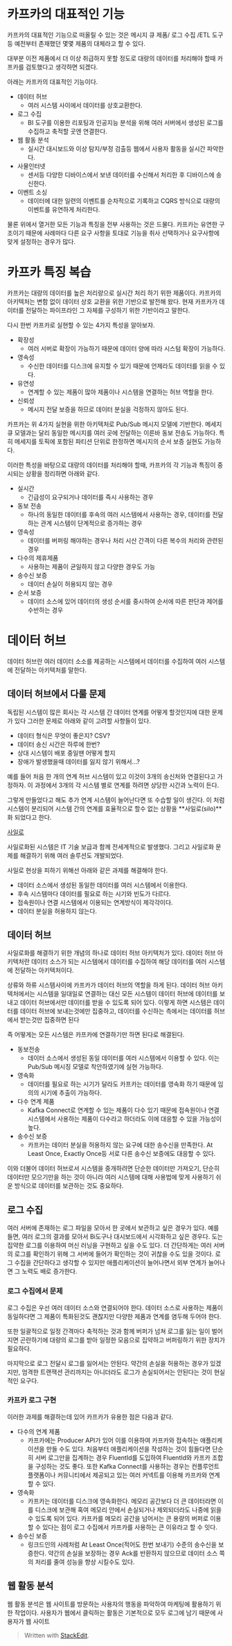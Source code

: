 # 카프카의 대표적인 기능

카프카의 대표적인 기능으로 떠올릴 수 있는 것은 메시지 큐 제품/ 로그 수집 /ETL 도구 등 예전부터 존재했던 몇몇 제품의 대체라고 할 수 있다. 

대부분 이전 제품에서 더 이상 취급하지 못할 정도로 대량의 데이터를 처리해야 할때 카프카를 검토했다고 생각하면 되겠다. 

아래는 카프카의 대표적인 기능이다. 

* 데이터 허브
	* 여러 시스템 사이에서 데이터를 상호교환한다.
* 로그 수집
	* BI 도구를 이용한 리포팅과 인공지능 분석을 위해 여러 서버에서 생성된 로그를 수집하고 축적할 곳엔 연결한다.
* 웹 활동 분석
	* 실시간 대시보드와 이상 탐지/부정 검출등 웹에서 사용자 활동을 실시간 파악한다.
* 사물인터넷
	* 센서등 다양한 디바이스에서 보낸 데이터를 수신해서 처리한 후 디바이스에 송신한다.
* 이벤트 소싱
	* 데이터에 대한 일련의 이벤트를 순차적으로 기록하고 CQRS 방식으로 대량의 이벤트를 유연하게 처리한다.

물론 위에서 열거한 모든 기능과 특징을 전부 사용하는 것은 드물다. 카프카는 유연한 구조이기 때문에 사례마다 다른 요구 사항을 토대로 기능을 취사 선택하거나 요구사항에 맞게 설정하는 경우가 많다. 

# 카프카 특징 복습

카프카는 대량의 데이터를 높은 처리량으로 실시간 처리 하기 위한 제품이다. 카프카의 아키텍처는 변함 없이 데이터 상호 교환을 위한 기반으로 발전해 왔다. 현재 카프카가 데이터를 전달하는 파이프라인 그 자체를 구성하기 위한 기반이라고 말한다. 

다시 한번 카프카로 실현할 수 있는 4가지 특성을 알아보자.

* 확장성
	* 여러 서버로 확장이 가능하기 때문에 데이터 양에 따라 시스텀 확장이 가능하다.
* 영속성
	* 수신한 데이터를 디스크에 유지할 수 있기 때문에 언제라도 데이터를 읽을 수 있다.
* 유연성
	* 연계할 수 있는 제품이 많아 제품이나 시스템을 연결하는 허브 역할을 한다.
* 신뢰성
	* 메시지 전달 보증을 하므로 데이터 분실을 걱정하지 않아도 된다.

카프카는 위 4가지 실현을 위한 아키텍처로 Pub/Sub 메시지 모델에 기반한다. 메세지 큐 모델과는 달리 동일한 메시지를 여러 곳에 전달하는 이른바 동보 전송도 가능하다. 특히 메세지를 토픽에 포함된 파티션 단위로 한정하면 메시지의 순서 보증 실현도 가능하다. 

이러한 특성을 바탕으로 대량의 데이터를 처리해야 할때, 카프카의 각 기능과 특징이 중시되는 상황을 정리하면 아래와 같다.

* 실시간
	* 긴급성이 요구되거나 데이터를 즉시 사용하는 경우
* 동보 전송
	* 하나의 동일한 데이터를 후속의 여러 시스템에서 사용하는 경우, 데이터를 전달하는 관계 시스템이 단계적으로 증가하는 경우
* 영속성 
	* 데이터를 버퍼링 해야하는 경우나 처리 시산 간격이 다른 복수의 처리와 관련된 경우
* 다수의 제휴제품
	* 사용하는 제품이 균일하지 않고 다양한 경우도 가능
* 송수신 보증
	* 데이터 손실이 허용되지 않는 경우
* 순서 보증
	* 데이터 소스에 있어 데이터의 생성 순서를 중시하여 순서에 따른 판단과 제어를 수반하는 경우


# 데이터 허브

데이터 허브란 여러 데이터 소소를 제공하는 시스템에서 데이터를 수집하여 여러 시스템에 전달하는 아키텍처를 말한다. 

## 데이터 허브에서 다룰 문제

독립된 시스템이 많은 회사는 각 시스템 간 데이터 연계를 어떻게 할것인지에 대한 문제가 있다 그러한 문제로 아래와 같이 고려할 사항들이 있다.

* 데이터 형식은 무엇이 좋은지? CSV?
* 데이터 송신 시간은 하루에 한번?
* 상대 시스템이 배포 중일땐 어떻게 할지
* 장애가 발생했을때 데이터를 잃지 않기 위해서...?

예를 들어 처음 한 개의 연계 허브 시스템이 있고 이것이 3개의 송신처와 연결된다고 가정하자. 이 과정에서 3개의 각 시스템 별로 연계를 하려면 상당한 시간과 노력이 든다. 

그렇게 만들었다고 해도 추가 연계 시스템이 늘어난다면 또 수습할 일이 생긴다. 이 처럼 시스템이 분리되어 시스템 간의 연계를 효율적으로 할수 없는 상황을 **사일로(silo)**화 되었다고 한다.

[사일로
](https://m.blog.naver.com/PostView.nhn?blogId=jskimco&logNo=60178713431&proxyReferer=https://www.google.com/)

사일로화된 시스템은 IT 기술 보급과 함께 전세계적으로 발생했다. 그리고 사일로화 문제를 해결하기 위해 여러 솔루션도 개발되었다. 

사일로 현상을 피하기 위해선 아래와 같은 과제를 해결해야 한다.

* 데이터 소스에서 생성된 동일한 데이터를 여러 시스템에서 이용한다. 
* 후속 시스템마다 데이터를 필요로 하는 시기와 빈도가 다르다. 
* 접속원이나 연결 시스템에서 이용되는 연계방식이 제각각이다. 
* 데이터 분실을 허용하지 않는다. 

## 데이터 허브

사일로화를 해결하기 위한 개념의 하나로 데이터 허브 아키텍처가 있다. 데이터 허브 아키텍처란 데이터 소스가 되는 시스템에서 데이터를 수집하여 해당 데이터를 여러 시스템에 전달하는 아키텍처이다. 

상류와 하류 시스템사이에 카프카가 데이터 허브의 역할을 하게 된다. 데이터 허브 아키텍처에서는 시스템을 일대일로 연결하는 대신 모든 시스템이 데이터 허브에 데이터를 보내고 데이터 허브에서만 데이터를 받을 수 있도록 되어 있다. 이렇게 하면 시스템은 데이터를 데이터 허브에 보내는것에만 집중하고, 데이터를 수신하는 측에서는 데이터를 허브에서 받는것만 집중하면 된다 

즉 어떻게는 모든 시스템은 카프카에 연결하기만 하면 된다로 해결된다. 

* 동보전송
	* 데이터 소스에서 생성된 동일 데이터를 여러 시스템에서 이용할 수 있다. 이는 Pub/Sub 메시징 모델로 착안하였기에 실현 가능하다.
* 영속화
	* 데이터를 필요로 하는 시기가 달라도 카프카는 데이터를 영속화 하기 때문에 임의의 시기에 추출이 가능하다. 
* 다수 연계 제품
	* Kafka Connect로 연계할 수 있는 제품이 다수 있기 때문에 접속원이나 연결 시스템에서 사용하는 제품이 다수라고 하더라도 이에 대응할 수 있을 가능성이 높다.
* 송수신 보증
	* 카프카는 데이터 분실을 허용하지 않는 요구에 대한 송수신을 만족한다. At Least Once, Exactly Once등 서로 다른 송수신 보증에도 대응할 수 있다. 

이와 더불어 데이터 허브로서 시스템을 중개하려면 단순한 데이터만 가져오기, 단순히 데이터만 모으기만을 하는 것이 아니라 여러 시스템에 대해 사용법에 맞게 사용하기 쉬운 방식으로 데이터를 보관하는 것도 중요하다. 

## 로그 수집

여러 서버에 존재하는 로그 파일을 모아서 한 곳에서 보관하고 싶은 경우가 있다. 예를 들면, 여러 로그의 결과를 모아서 Bi도구나 대시보드에서 시각화하고 싶은 경우다. 도는 집약한 로그를 이용하여 머신 러닝을 구현하고 싶을 수도 있다. 더 간단하게는 여러 서버의 로그를 확인하기 위해 그 서버에 들어가 확인하는 것이 귀찮을 수도 있을 것이다. 로그 수집을 간단하다고 생각할 수 있지만 애플리케이션이 늘어나면서 외부 연계가 늘어나면 그 노력도 배로 증가한다.

### 로그 수집에서 문제 

로그 수집은 우선 여러 데이터 소스와 연결되어야 한다. 데이터 소스로 사용하는 제품이 동일하다면 그 제품이 특화된것도 괜찮지만 다양한 제품과 연계를 염두해 두어야 한다. 

또한 일괄적으로 일정 간격마다 축적하는 것과 함께 버퍼가 넘쳐 로그를 잃는 일이 벌어지면 곤란하기에 대량의 로그를 받아 일정한 모음으로 집약하고 버퍼링하기 위한 장치가 필요하다. 

마지막으로 로그 전달시 로그를 잃어서는 안된다. 약간의 손실을 허용하는 경우가 있겠지만, 엄격한 트랜잭션 관리까지는 아니더라도 로그가 손실되어서는 안된다는 것이 현실적인 요구다.

### 카프카 로그 구현

이러한 과제를 해결하는데 있어 카프카가 유용한 점은 다음과 같다. 

* 다수의 연계 제품
	* 카프카에는 Producer API가 있어 이를 이용하여 카프카와 접속하는 애플리케이션을 만들 수도 있다. 처음부터 애플리케이션을 작성하는 것이 힘들다면 단순히 서버 로그만을 집계하는 경우 FluentId를 도입하여 FluentId와 카프카 조합을 구성하는 것도 좋다. 또한 Kafka Connect를 사용하는 경우는 컨플루언트 플랫폼이나 커뮤니티에서 제공되고 있는 여러 커넥트를 이용해 카프카와 연계할 수 있다. 
* 영속화
	* 카프카는 데이터를 디스크에 영속화한다. 메모리 공간보다 더 큰 데이터라면 이를 디스크에 보관해 혹여 메모리 안에서 손실되거나 제외되더라도 나중에 읽을 수 있도록 되어 있다. 카프카를 메모리 공간을 넘어서는 큰 용량의 버퍼로 이용할 수 있다는 점이 로그 수집에서 카프카를 사용하는 큰 이유라고 할 수 잇다. 
* 송수신 보증
	* 링크드인의 사례처럼 At Least Once(적어도 한번 보내기) 수준의 송수신을 보증한다. 약간의 손실을 보장하는 경우 Ack를 반환하지 않으므로 데이터 소스 쪽의 처리를 줄여 성능을 향상 시킬수도 있다.

## 웹 활동 분석

웹 활동 분석은 웹 사이트를 방문하는 사용자의 행동을 파악하여 마케팅에 활용하기 위한 작업이다. 사용자가 웹에서 클릭하는 활동은 기본적으로 모두 로그에 남기 때문에 사용자가 웹 사이트



> Written with [StackEdit](https://stackedit.io/).
<!--stackedit_data:
eyJoaXN0b3J5IjpbNzg2MTAzMTYzLDE3MzI4MDE1NjEsLTcwMj
E2NjA5MSwyMDM4MTc4MzQzLC0xNTExOTc5NDEzLDE1NzU3MzI1
MzIsLTI0MTI4MjM0LC0xNTIwNzI1NzE4LDczMDk5ODExNl19
-->
